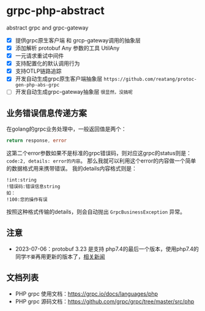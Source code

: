 # grpc-php-abstract

abstract grpc and grpc-gateway

- [x] 提供grpc原生客户端 和 grcp-gateway调用的抽象层
- [x] 添加解析 protobuf Any 参数的工具 UtilAny
- [x] 一元请求重试中间件
- [x] 支持配置化的默认调用行为
- [x] 支持OTLP链路追踪
- [x] 开发自动生成grpc原生客户端抽象层 `https://github.com/reatang/protoc-gen-php-abs-grpc`
- [ ] 开发自动生成grpc-gateway抽象层 `很显然，没搞呢`

## 业务错误信息传递方案

在golang的grpc业务处理中，一般返回值是两个：
```go
return response, error
```
这第二个error参数如果不是标准的grpc错误码，则对应这grpc的status则是：`code:2, details: error的内容`。
那么我就可以利用这个error的内容做一个简单的数据格式用来携带错误。
我的details内容格式则是：
```text
!int:string
!错误码:错误信息string
如：
!100:您的操作有误
```
按照这种格式传输的details，则会自动抛出 `GrpcBusinessException` 异常。

## 注意

- 2023-07-06：protobuf 3.23 是支持 php7.4的最后一个版本，使用php7.4的同学`不要`再用更新的版本了，[相关新闻](https://protobuf.dev/news/2023-07-06/)

## 文档列表

- PHP grpc 使用文档：https://grpc.io/docs/languages/php
- PHP grpc 源码文档：https://github.com/grpc/grpc/tree/master/src/php